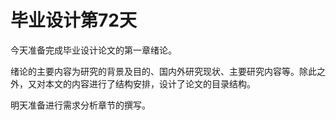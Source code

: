 # 毕业设计第72天

今天准备完成毕业设计论文的第一章绪论。

绪论的主要内容为研究的背景及目的、国内外研究现状、主要研究内容等。除此之外，又对本文的内容进行了结构安排，设计了论文的目录结构。

明天准备进行需求分析章节的撰写。